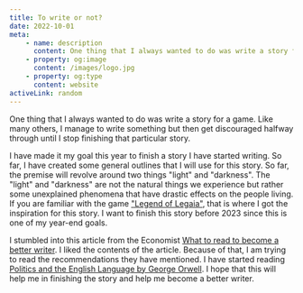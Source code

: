```yaml
---
title: To write or not?
date: 2022-10-01
meta:
    - name: description
      content: One thing that I always wanted to do was write a story for a game. Like many others, I manage to write something but then get discouraged halfway through until I stop finishing that particular story.
    - property: og:image
      content: /images/logo.jpg
    - property: og:type
      content: website
activeLink: random
---
```


<script setup>
import BlogPost from './.vitepress/theme/components/BlogPost.vue'
</script>

<BlogPost>
  <div>
One thing that I always wanted to do was write a story for a game. Like many others, I manage to write something but then get discouraged halfway through until I stop finishing that particular story.

I have made it my goal this year to finish a story I have started writing. So far, I have created some general outlines that I will use for this story. So far, the premise will revolve around two things "light" and "darkness". The "light" and "darkness" are not the natural things we experience but rather some unexplained phenomena that have drastic effects on the people living. If you are familiar with the game ["Legend of Legaia"](https://en.wikipedia.org/wiki/Legend_of_Legaia), that is where I got the inspiration for this story. I want to finish this story before 2023 since this is one of my year-end goals.

I stumbled into this article from the Economist [What to read to become a better writer](https://www.economist.com/the-economist-reads/2022/09/09/what-to-read-to-become-a-better-writer). I liked the contents of the article. Because of that, I am trying to read the recommendations they have mentioned. I have started reading [Politics and the English Language by George Orwell](https://www.orwell.ru/library/essays/politics/english/e_polit). I hope that this will help me in finishing the story and help me become a better writer.

  </div>
</BlogPost>
